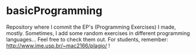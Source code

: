 # basicProgramming
Repository where I commit the EP's (Programming Exercises) I made, mostly. Sometimes, I add some random exercises in different programming languages... Feel free to check them out.
For students, remember: http://www.ime.usp.br/~mac2166/plagio/ !

